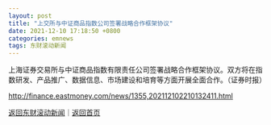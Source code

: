 ```yaml
---
layout: post
title: "上交所与中证商品指数公司签署战略合作框架协议"
date: 2021-12-10 17:18:50 +0800
categories: emnews
tags: 东财滚动新闻
---
```


上海证券交易所与中证商品指数有限责任公司签署战略合作框架协议。双方将在指数研发、产品推广、数据信息、市场建设和培育等方面开展全面合作。（证券时报）

<http://finance.eastmoney.com/news/1355,202112102210132411.html>

[返回东财滚动新闻](//finews.withounder.com/emnews/)｜[返回首页](//finews.withounder.com/)